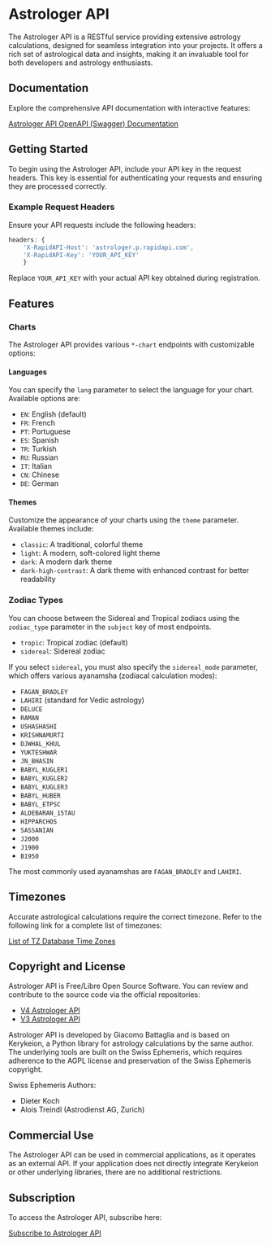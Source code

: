 # Astrologer API

The Astrologer API is a RESTful service providing extensive astrology calculations, designed for seamless integration into your projects. It offers a rich set of astrological data and insights, making it an invaluable tool for both developers and astrology enthusiasts.

## Documentation

Explore the comprehensive API documentation with interactive features:

[Astrologer API OpenAPI (Swagger) Documentation](https://www.kerykeion.net/astrologer-api-swagger/)

## Getting Started

To begin using the Astrologer API, include your API key in the request headers. This key is essential for authenticating your requests and ensuring they are processed correctly.

### Example Request Headers

Ensure your API requests include the following headers:

```javascript
headers: {
    'X-RapidAPI-Host': 'astrologer.p.rapidapi.com',
    'X-RapidAPI-Key': 'YOUR_API_KEY'
    }
```

Replace `YOUR_API_KEY` with your actual API key obtained during registration.

## Features

### Charts

The Astrologer API provides various `*-chart` endpoints with customizable options:

#### Languages

You can specify the `lang` parameter to select the language for your chart. Available options are:

- `EN`: English (default)
- `FR`: French
- `PT`: Portuguese
- `ES`: Spanish
- `TR`: Turkish
- `RU`: Russian
- `IT`: Italian
- `CN`: Chinese
- `DE`: German

#### Themes

Customize the appearance of your charts using the `theme` parameter. Available themes include:

- `classic`: A traditional, colorful theme
- `light`: A modern, soft-colored light theme
- `dark`: A modern dark theme
- `dark-high-contrast`: A dark theme with enhanced contrast for better readability

### Zodiac Types

You can choose between the Sidereal and Tropical zodiacs using the `zodiac_type` parameter in the `subject` key of most endpoints.

- `tropic`: Tropical zodiac (default)
- `sidereal`: Sidereal zodiac

If you select `sidereal`, you must also specify the `sidereal_mode` parameter, which offers various ayanamsha (zodiacal calculation modes):

- `FAGAN_BRADLEY`
- `LAHIRI` (standard for Vedic astrology)
- `DELUCE`
- `RAMAN`
- `USHASHASHI`
- `KRISHNAMURTI`
- `DJWHAL_KHUL`
- `YUKTESHWAR`
- `JN_BHASIN`
- `BABYL_KUGLER1`
- `BABYL_KUGLER2`
- `BABYL_KUGLER3`
- `BABYL_HUBER`
- `BABYL_ETPSC`
- `ALDEBARAN_15TAU`
- `HIPPARCHOS`
- `SASSANIAN`
- `J2000`
- `J1900`
- `B1950`

The most commonly used ayanamshas are `FAGAN_BRADLEY` and `LAHIRI`.

## Timezones

Accurate astrological calculations require the correct timezone. Refer to the following link for a complete list of timezones:

[List of TZ Database Time Zones](https://en.wikipedia.org/wiki/List_of_tz_database_time_zones)

## Copyright and License

Astrologer API is Free/Libre Open Source Software. You can review and contribute to the source code via the official repositories:

- [V4 Astrologer API](https://github.com/g-battaglia/v4.astrologer-api)
- [V3 Astrologer API](https://github.com/g-battaglia/Astrologer-API)

Astrologer API is developed by Giacomo Battaglia and is based on Kerykeion, a Python library for astrology calculations by the same author. The underlying tools are built on the Swiss Ephemeris, which requires adherence to the AGPL license and preservation of the Swiss Ephemeris copyright.

Swiss Ephemeris Authors:

- Dieter Koch
- Alois Treindl (Astrodienst AG, Zurich)

## Commercial Use

The Astrologer API can be used in commercial applications, as it operates as an external API. If your application does not directly integrate Kerykeion or other underlying libraries, there are no additional restrictions.

## Subscription

To access the Astrologer API, subscribe here:

[Subscribe to Astrologer API](https://rapidapi.com/gbattaglia/api/astrologer/pricing)
